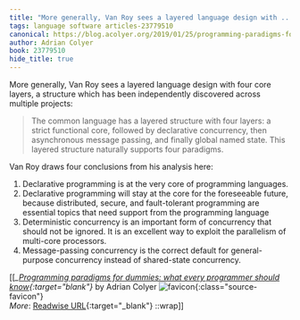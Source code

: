 ```yaml
---
title: "More generally, Van Roy sees a layered language design with ..."
tags: language software articles-23779510
canonical: https://blog.acolyer.org/2019/01/25/programming-paradigms-for-dummies-what-every-programmer-should-know/
author: Adrian Colyer
book: 23779510
hide_title: true
---
```


More generally, Van Roy sees a layered language design with four core layers, a structure which has been independently discovered across multiple projects:

> The common language has a layered structure with four layers: a strict functional core, followed by declarative concurrency, then asynchronous message passing, and finally global named state. This layered structure naturally supports four paradigms.

Van Roy draws four conclusions from his analysis here:

1.  Declarative programming is at the very core of programming languages.
2.  Declarative programming will stay at the core for the foreseeable future, because distributed, secure, and fault-tolerant programming are essential topics that need support from the programming language
3.  Deterministic concurrency is an important form of concurrency that should not be ignored. It is an excellent way to exploit the parallelism of multi-core processors.
4.  Message-passing concurrency is the correct default for general-purpose concurrency instead of shared-state concurrency.


[[<cite>_[Programming paradigms for dummies: what every programmer should know](https://blog.acolyer.org/2019/01/25/programming-paradigms-for-dummies-what-every-programmer-should-know/){:target="_blank"}_</cite> by Adrian Colyer ![favicon](https://s2.googleusercontent.com/s2/favicons?domain=blog.acolyer.org){:class="source-favicon"}<br>
_More_: [Readwise URL](https://readwise.io/open/465106663){:target="_blank"}
::wrap]]
